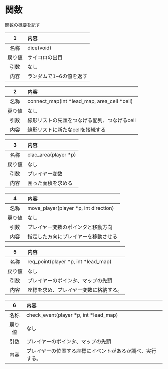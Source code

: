 # 関数

関数の概要を記す

|  1| 内容 |
|:-----------:|:------------|
| 名称 | dice(void) |
| 戻り値 | サイコロの出目 |
| 引数 | なし |
| 内容 | ランダムで1~6の値を返す|

|  2| 内容 |
|:-----------:|:------------|
| 名称 | connect_map(int \*lead_map, area_cell \*cell) |
| 戻り値 | なし　|
| 引数 | 線形リストの先頭をつなげる配列、つなげるcell |
| 内容 | 線形リストに新たなcellを接続する|

|  3| 内容 |
|:-----------:|:------------|
| 名称 | clac_area(player *p) |
| 戻り値 | なし |
| 引数 | プレイヤー変数 |
| 内容 | 囲った面積を求める|

|  4| 内容 |
|:-----------:|:------------|
| 名称 | move_player(player *p, int direction) |
| 戻り値 | なし |
| 引数 | プレイヤー変数のポインタと移動方向　|
| 内容 | 指定した方向にプレイヤーを移動させる|

|  5| 内容 |
|:-----------:|:------------|
| 名称 | req_point(player \*p, int \*lead_map) |
| 戻り値 | なし |
| 引数 | プレイヤーのポインタ、マップの先頭 |
| 内容 | 座標を求め、プレイヤー変数に格納する。 |

|  6| 内容 |
|:-----------:|:------------|
| 名称 | check_event(player \*p, int \*lead_map) |
| 戻り値 | なし |
| 引数 | プレイヤーのポインタ、マップの先頭 |
| 内容 | プレイヤーの位置する座標にイベントがあるか調べ、実行する。|
